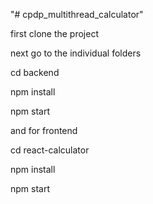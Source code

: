 "# cpdp_multithread_calculator" 

first clone the project

next  go to the individual folders 

cd backend

npm install

npm start

and for frontend

cd react-calculator

npm install

npm start
